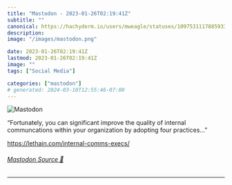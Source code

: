 ```yaml
---
title: "Mastodon - 2023-01-26T02:19:41Z"
subtitle: ""
canonical: https://hachyderm.io/users/mweagle/statuses/109753111788593399
description:
image: "/images/mastodon.png"

date: 2023-01-26T02:19:41Z
lastmod: 2023-01-26T02:19:41Z
image: ""
tags: ["Social Media"]

categories: ["mastodon"]
# generated: 2024-03-10T12:55:46-07:00
---
```

![Mastodon](/images/mastodon.png)

<p>“Fortunately, you can significant improve the quality of internal communcations within your organization by adopting four practices…”</p><p><a href="https://lethain.com/internal-comms-execs/" target="_blank" rel="nofollow noopener noreferrer" translate="no"><span class="invisible">https://</span><span class="ellipsis">lethain.com/internal-comms-exe</span><span class="invisible">cs/</span></a></p>


###### [Mastodon Source 🐘](https://hachyderm.io/@mweagle/109753111788593399)

___
